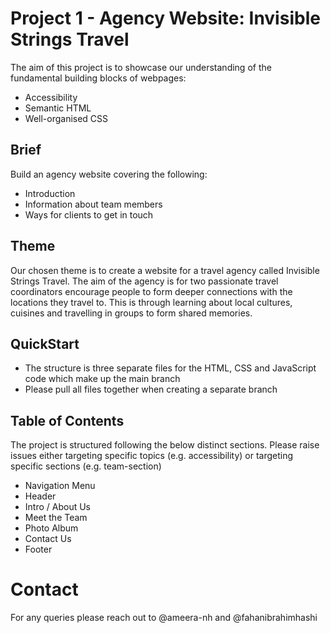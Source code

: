 # Project 1 - Agency Website: Invisible Strings Travel
The aim of this project is to showcase our understanding of the fundamental building blocks of webpages:
- Accessibility
- Semantic HTML
- Well-organised CSS

## Brief
Build an agency website covering the following:
- Introduction
- Information about team members
- Ways for clients to get in touch

## Theme
Our chosen theme is to create a website for a travel agency called Invisible Strings Travel. The aim of the agency is for two passionate travel coordinators encourage people to form deeper connections with the locations they travel to. This is through learning about local cultures, cuisines and travelling in groups to form shared memories. 

## QuickStart
- The structure is three separate files for the HTML, CSS and JavaScript code which make up the main branch
- Please pull all files together when creating a separate branch 

## Table of Contents
The project is structured following the below distinct sections. Please raise issues either targeting specific topics (e.g. accessibility) or targeting specific sections (e.g. team-section)
- Navigation Menu
- Header
- Intro / About Us
- Meet the Team
- Photo Album
- Contact Us
- Footer

# Contact 
For any queries please reach out to @ameera-nh and @fahanibrahimhashi 


